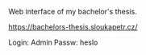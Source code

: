 Web interface of my bachelor's thesis.

https://bachelors-thesis.sloukapetr.cz/

Login: Admin
Passw: heslo
